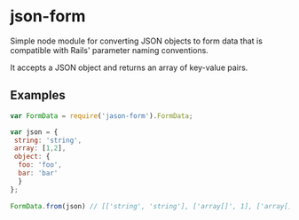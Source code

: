 # json-form

Simple node module for converting JSON objects to form data that is compatible with Rails' parameter naming conventions.

It accepts a JSON object and returns an array of key-value pairs.

## Examples

```javascript
var FormData = require('jason-form').FormData;

var json = {
 string: 'string',
 array: [1,2],
 object: {
  foo: 'foo',
  bar: 'bar'
  }
};
  
FormData.from(json) // [['string', 'string'], ['array[]', 1], ['array[]', 2], ['object[foo]', 'foo'] ['object[bar]', 'bar']]
```
